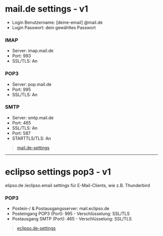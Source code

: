 # mail.de settings - v1

- Login Benutzername: [deine-email] @mail.de
- Login Passwort: dein gewähltes Passwort


### IMAP
- Server: imap.mail.de
- Port: 993
- SSL/TLS: An

### POP3
- Server: pop.mail.de
- Port: 995
- SSL/TLS: An


### SMTP
- Server: smtp.mail.de
- Port: 465
- SSL/TLS: An
- Port: 587
- STARTTLS/TLS: An


> [mail.de-settings](https://mail.de/de/hilfe/nachrichten/externe_e-mail_clients/pop3-imap_einstellungen)



--------------------------------------------------------------------------------



# eclipso settings pop3 - v1

elipso.de /eclipso.email settings für E-Mail-Clients, wie z.B. Thunderbird


### POP3
- Postein-/ & Postausgangsserver: mail.eclipso.de
- Posteingang POP3 (Port): 995 - Verschlüsselung: SSL/TLS
- Postausgang SMTP (Port): 465 - Verschlüsselung: SSL/TLS


> [eclipso.de-settings](https://www.eclipso.de/faq/e-mail/einrichtung-pop3-mit-mozilla-thunderbird)
